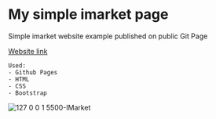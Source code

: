 # **My simple imarket page**
Simple imarket website example published on public Git Page

[Website link](https://javez.github.io/My_Site_CSS/)

```
Used:
- Github Pages
- HTML
- CSS
- Bootstrap
```

![127 0 0 1 5500-IMarket](https://user-images.githubusercontent.com/66317972/215861311-c5c5f0c2-ba0c-4e7b-b4c8-54fd88db334d.png)
